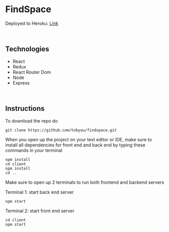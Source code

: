 # FindSpace

Deployed to Heroku: [Link](https://webdev-findspace.herokuapp.com/)

<br>

## Technologies
- React
- Redux
- React Router Dom 
- Node
- Express 

<br>

## Instructions
To download the repo do
```
git clone https://github.com/tobyau/findspace.git
```

When you open up the project on your text editor or IDE, make sure to install all dependencies for front end and back end by typing these commands in your terminal 
```
npm install 
cd client
npm install 
cd .. 
```

Make sure to open up 2 terminals to run both frontend and backend servers 

Terminal 1: start back end server
```
npm start
```

Terminal 2: start front end server
```
cd client
npm start
```